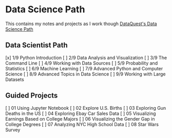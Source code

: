 # Data Science Path

This contains my notes and projects as I work though [DataQuest's Data Science Path](https://www.dataquest.io/path/data-scientist)

## Data Scientist Path

[x] 1/9 Python Introduction
[ ] 2/9 Data Analysis and Visualization
[ ] 3/9 The Command Line
[ ] 4/9 Working with Data Sources
[ ] 5/9 Probability and Statistics
[ ] 6/9 Machine Learning
[ ] 7/9 Advanced Python and Computer Science
[ ] 8/9 Advanced Topics in Data Science
[ ] 9/9 Working with Large Datasets


## Guided Projects

[ ] 01 Using Jupyter Notebook
[ ] 02 Explore U.S. Births
[ ] 03 Exploring Gun Deaths in the US
[ ] 04 Exploring Ebay Car Sales Data
[ ] 05 Visualizing Earnings Based on College Majors
[ ] 06 Visualizing the Gender Gap in College Degrees
[ ] 07 Analyzing NYC High School Data
[ ] 08 Star Wars Survey